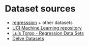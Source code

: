 # Dataset sources

* [regresssion](http://people.sc.fsu.edu/~jburkardt/datasets/regression/regression.html) + other datasets
* [UCI Machine Learning repository](archive.ics.uci.edu/ml/datasets.html?task=reg)
* [Luís Torgo - Regression Data Sets](http://www.dcc.fc.up.pt/~ltorgo/Regression/DataSets.html)
* [Delve Datasets](http://www.cs.toronto.edu/%7Edelve/data/datasets.html)